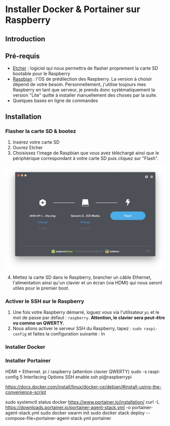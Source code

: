 
# Installer Docker & Portainer sur Raspberry

## Introduction

## Pré-requis
- [Etcher](https://www.balena.io/etcher/) : logiciel qui nous permettra de flasher proprement la carte SD bootable pour le Raspberry
- [Raspbian](https://www.raspberrypi.org/downloads/raspbian/) : l'OS de prédilection des Raspberry. La version à choisir dépend de votre besoin. Personnellement, j'utilise toujours mes Raspberry en tant que serveur, je prends donc systématiquement la version "Lite" quitte à installer manuellement des choses par la suite.
- Quelques bases en ligne de commandes
## Installation

### Flasher la carte SD & bootez
1. Insérez votre carte SD
2. Ouvrez Etcher
3. Choisissez l'image de Raspbian que vous avez téléchargé ainsi que le périphérique correspondant à votre carte SD puis cliquez sur "Flash".

![flash media](images/flash_media.png)

4. Mettez la carte SD dans le Raspberry, brancher un câble Ethernet, l'alimentation ainsi qu'un clavier et un écran (via HDMI) qui nous seront utiles pour le premier boot.

### Activer le SSH sur le Raspberry
1. Une fois votre Raspberry démarré, loguez vous via l'utilisateur `pi` et le mot de passe par défaut : `raspberry`. **Attention, le clavier sera peut-être vu comme un QWERTY.**
2. Nous allons activer le serveur SSH du Raspberry, tapez : `sudo raspi-config` et faites la configuration suivante : In


### Installer Docker

### Installer Portainer

HDMI + Ethernet.
pi / raspberry (attention clavier QWERTY)
sudo -s
raspi-config
5 Interfacing Options
SSH enable
ssh pi@raspberrypi

https://docs.docker.com/install/linux/docker-ce/debian/#install-using-the-convenience-script

sudo systemctl status docker
https://www.portainer.io/installation/
curl -L https://downloads.portainer.io/portainer-agent-stack.yml -o portainer-agent-stack.yml
sudo docker swarm init
sudo docker stack deploy --compose-file=portainer-agent-stack.yml portainer
<!--stackedit_data:
eyJoaXN0b3J5IjpbLTIyMzI4MTEwNSwxNzYyMTY5MDA1XX0=
-->